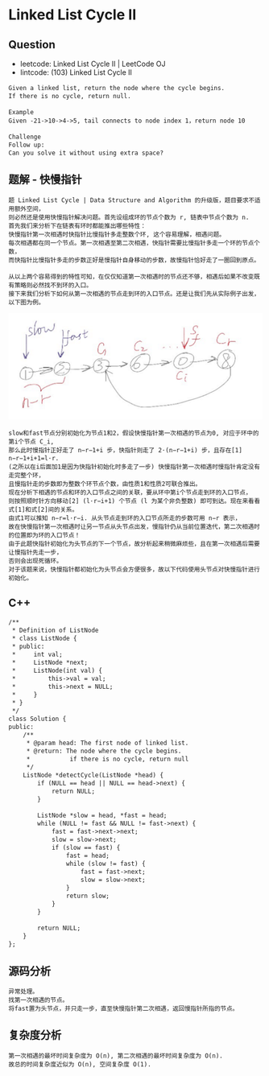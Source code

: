 # Linked List Cycle II

## Question

- leetcode: Linked List Cycle II | LeetCode OJ
- lintcode: (103) Linked List Cycle II

```
Given a linked list, return the node where the cycle begins. 
If there is no cycle, return null.

Example
Given -21->10->4->5, tail connects to node index 1，return node 10

Challenge
Follow up:
Can you solve it without using extra space?
```

## 题解 - 快慢指针

    题 Linked List Cycle | Data Structure and Algorithm 的升级版，题目要求不适用额外空间，
    则必然还是使用快慢指针解决问题。首先设组成环的节点个数为 r, 链表中节点个数为 n. 
    首先我们来分析下在链表有环时都能推出哪些特性：
    快慢指针第一次相遇时快指针比慢指针多走整数个环, 这个容易理解，相遇问题。
    每次相遇都在同一个节点。第一次相遇至第二次相遇，快指针需要比慢指针多走一个环的节点个数，
    而快指针比慢指针多走的步数正好是慢指针自身移动的步数，故慢指针恰好走了一圈回到原点。
    
    从以上两个容易得到的特性可知，在仅仅知道第一次相遇时的节点还不够，相遇后如果不改变既有策略则必然找不到环的入口。
    接下来我们分析下如何从第一次相遇的节点走到环的入口节点。还是让我们先从实际例子出发，以下图为例。
![Linked List Cycle II](./images/list-circle-2.png)

    
    slow和fast节点分别初始化为节点1和2，假设快慢指针第一次相遇的节点为0, 对应于环中的第i个节点 C_i,
    那么此时慢指针正好走了 n−r−1+i 步，快指针则走了 2⋅(n−r−1+i) 步，且存在[1] n−r−1+i+1=l⋅r. 
    (之所以在i后面加1是因为快指针初始化时多走了一步) 快慢指针第一次相遇时慢指针肯定没有走完整个环，
    且慢指针走的步数即为整数个环节点个数，由性质1和性质2可联合推出。
    现在分析下相遇的节点和环的入口节点之间的关联，要从环中第i个节点走到环的入口节点，
    则按照顺时针方向移动[2] (l⋅r−i+1) 个节点 (l 为某个非负整数) 即可到达。现在来看看式[1]和式[2]间的关系。
    由式1可以推知 n−r=l⋅r−i. 从头节点走到环的入口节点所走的步数可用 n−r 表示，
    故在快慢指针第一次相遇时让另一节点从头节点出发，慢指针仍从当前位置迭代，第二次相遇时的位置即为环的入口节点！
    由于此题快指针初始化为头节点的下一个节点，故分析起来稍微麻烦些，且在第一次相遇后需要让慢指针先走一步，
    否则会出现死循环。
    对于该题来说，快慢指针都初始化为头节点会方便很多，故以下代码使用头节点对快慢指针进行初始化。

## C++

    /**
     * Definition of ListNode
     * class ListNode {
     * public:
     *     int val;
     *     ListNode *next;
     *     ListNode(int val) {
     *         this->val = val;
     *         this->next = NULL;
     *     }
     * }
     */
    class Solution {
    public:
        /**
         * @param head: The first node of linked list.
         * @return: The node where the cycle begins.
         *           if there is no cycle, return null
         */
        ListNode *detectCycle(ListNode *head) {
            if (NULL == head || NULL == head->next) {
                return NULL;
            }
    
            ListNode *slow = head, *fast = head;
            while (NULL != fast && NULL != fast->next) {
                fast = fast->next->next;
                slow = slow->next;
                if (slow == fast) {
                    fast = head;
                    while (slow != fast) {
                        fast = fast->next;
                        slow = slow->next;
                    }
                    return slow;
                }
            }
    
            return NULL;
        }
    };

## 源码分析
    
    异常处理。
    找第一次相遇的节点。
    将fast置为头节点，并只走一步，直至快慢指针第二次相遇，返回慢指针所指的节点。

## 复杂度分析
    
    第一次相遇的最坏时间复杂度为 O(n), 第二次相遇的最坏时间复杂度为 O(n). 
    故总的时间复杂度近似为 O(n), 空间复杂度 O(1).